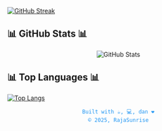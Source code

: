 [![GitHub Streak](https://github-readme-streak-stats.herokuapp.com?user=RajaSunrise&theme=transparent)](https://git.io/streak-stats)

## 📊 GitHub Stats 📊
<div align="center">
  <img src="https://github-readme-stats.vercel.app/api?username=RajaSunrise&show_icons=true&theme=radical" alt="GitHub Stats" />
</div>


## 📊 Top Languages 📊
[![Top Langs](https://github-readme-stats.vercel.app/api/top-langs/?username=RajaSunrise&langs_count=5&hide=javascript,html,php,coffeescript,css,Dockerfile,c,C++,jupyter%20notebook)](https://git.io/top-langs)

<!-- Footer -->
<div align="center">
  <p style="font-family: monospace; font-size: 12px; color: #2196F3;">
    Built with ☕, 💻, dan ❤️  
    <br/>
    © 2025, RajaSunrise
  </p>
</div>
